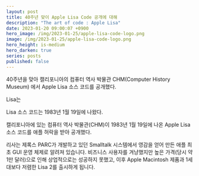 ```yaml
---
layout: post
title: 40주년 맞이 Apple Lisa Code 공개에 대해
description: "The art of code : Apple Lisa"
date: 2023-01-20 09:00:07 +0900
hero_image: /img/2023-01-25/apple-lisa-code-logo.png
image: /img/2023-01-25/apple-lisa-code-logo.png
hero_height: is-medium
hero_darken: true
series: posts
published: false
---
```


40주년을 맞아 캘리포니아의 컴퓨터 역사 박물관 CHM(Computer History Museum) 에서 Apple Lisa 소스 코드를 공개했다.

Lisa는 


Lisa 소스 코드는 1983년 1월 19일에 나왔다.



캘리포니아에 있는 컴퓨터 역사 박물관(CHM)이 1983년 1월 19일에 나온 Apple Lisa 소스 코드를 애플 허락을 받아 공개했다.

리사는 제록스 PARC가 개발하고 있던 Smalltalk 시스템에서 영감을 얻어 만든 애플 최초 GUI 운영 체제로 알려져 있습니다. 
비즈니스 사용자를 겨냥했지만 높은 가격(당시 약 1만 달러)으로 인해 상업적으로는 성공하지 못했고,
이후 Apple Macintosh 제품과 1세대보다 저렴한 Lisa 2를 출시하게 됩니다.